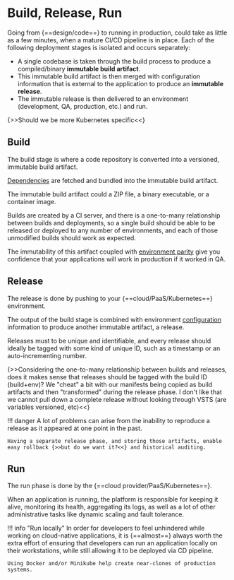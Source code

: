 # Build, Release, Run

Going from {==design/code==} to running in production, could take as little as a few minutes, when a mature CI/CD pipeline is in place. Each of the following deployment stages is isolated and occurs separately:

* A single codebase is taken through the build process to produce a compiled/binary **immutable build artifact**.
* This immutable build artifact is then merged with configuration information that is external to the application to produce an **immutable release**.
* The immutable release is then delivered to an environment (development, QA, production, etc.) and run.

{>>Should we be more Kubernetes specific<<}

## Build

The build stage is where a code repository is converted into a versioned, immutable build artifact.

[Dependencies](/dependency-management) are fetched and bundled into the immutable build artifact.

The immutable build artifact could a ZIP file, a binary executable, or a container image.

Builds are created by a CI server, and there is a one-to-many relationship between builds and deployments, so a single build should be able to be released or deployed to any number of environments, and each of those unmodified builds should work as expected.

The immutability of this artifact coupled with [environment parity](/environment-parity) give you confidence that your applications will work in production if it worked in QA.

## Release

The release is done by pushing to your {==cloud/PaaS/Kubernetes==} environment.

The output of the build stage is combined with environment [configuration](/configuration) information to produce another immutable artifact, a release.

Releases must to be unique and identifiable, and every release should ideally be tagged with some kind of unique ID, such as a timestamp or an auto-incrementing number.

{>>Considering the one-to-many relationship between builds and releases, does it makes sense that releases should be tagged with the build ID (build+env)? We "cheat" a bit with our manifests being copied as build artifacts and then "transformed" during the release phase. I don't like that we cannot pull down a complete release without looking through VSTS (are variables versioned, etc)<<}

!!! danger
    A lot of problems can arise from the inability to reproduce a release as it appeared at one point in the past.
    
    Having a separate release phase, and storing those artifacts, enable easy rollback {>>but do we want it?<<} and historical auditing.

## Run

The run phase is done by the {==cloud provider/PaaS/Kubernetes==}.

When an application is running, the platform is responsible for keeping it alive, monitoring its health, aggregating its logs, as well as a lot of other administrative tasks like dynamic scaling and fault tolerance.

!!! info "Run locally"
    In order for developers to feel unhindered while working on cloud-native applications, it is {==almost==} always worth the extra effort of ensuring that developers can run an application locally on their workstations, while still allowing it to be deployed via CD pipeline.

    Using Docker and/or Minikube help create near-clones of production systems.
